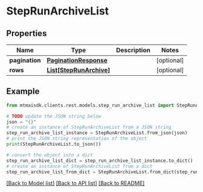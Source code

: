 # StepRunArchiveList


## Properties

Name | Type | Description | Notes
------------ | ------------- | ------------- | -------------
**pagination** | [**PaginationResponse**](PaginationResponse.md) |  | [optional] 
**rows** | [**List[StepRunArchive]**](StepRunArchive.md) |  | [optional] 

## Example

```python
from mtmaisdk.clients.rest.models.step_run_archive_list import StepRunArchiveList

# TODO update the JSON string below
json = "{}"
# create an instance of StepRunArchiveList from a JSON string
step_run_archive_list_instance = StepRunArchiveList.from_json(json)
# print the JSON string representation of the object
print(StepRunArchiveList.to_json())

# convert the object into a dict
step_run_archive_list_dict = step_run_archive_list_instance.to_dict()
# create an instance of StepRunArchiveList from a dict
step_run_archive_list_from_dict = StepRunArchiveList.from_dict(step_run_archive_list_dict)
```
[[Back to Model list]](../README.md#documentation-for-models) [[Back to API list]](../README.md#documentation-for-api-endpoints) [[Back to README]](../README.md)



